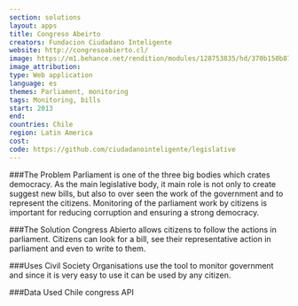 ```yaml
---
section: solutions
layout: apps
title: Congreso Abeirto
creators: Fundacion Ciudadano Inteligente 
website: http://congresoabierto.cl/
image: https://m1.behance.net/rendition/modules/128753835/hd/370b150b87233eae8d10082a7feeec53.png
image_attribution:
type: Web application
language: es
themes: Parliament, monitoring
tags: Monitoring, bills 
start: 2013
end: 
countries: Chile
region: Latin America
cost: 
code: https://github.com/ciudadanointeligente/legislative
---
```


###The Problem
Parliament is one of the three big bodies which crates democracy. As the main legislative body, it main role is not only to create suggest new bills, but also to over seen the work of the government and to represent the citizens. Monitoring of the parliament work by citizens is important for reducing corruption and ensuring a strong democracy. 

###The Solution
Congress Abierto allows citizens to follow the actions in parliament. Citizens can look for a bill, see their representative action in parliament and even to write to them.  

###Uses
Civil Society Organisations use the tool to monitor government and since it is very easy to use it can be used by any citizen.

###Data Used
Chile congress API 